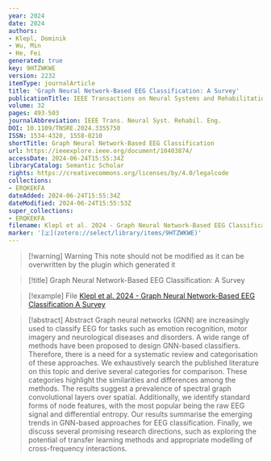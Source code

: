 ```yaml
---
year: 2024
date: 2024
authors:
- Klepl, Dominik
- Wu, Min
- He, Fei
generated: true
key: 9HTZWKWE
version: 2232
itemType: journalArticle
title: 'Graph Neural Network-Based EEG Classification: A Survey'
publicationTitle: IEEE Transactions on Neural Systems and Rehabilitation Engineering
volume: 32
pages: 493-503
journalAbbreviation: IEEE Trans. Neural Syst. Rehabil. Eng.
DOI: 10.1109/TNSRE.2024.3355750
ISSN: 1534-4320, 1558-0210
shortTitle: Graph Neural Network-Based EEG Classification
url: https://ieeexplore.ieee.org/document/10403874/
accessDate: 2024-06-24T15:55:34Z
libraryCatalog: Semantic Scholar
rights: https://creativecommons.org/licenses/by/4.0/legalcode
collections:
- ERQKEKFA
dateAdded: 2024-06-24T15:55:34Z
dateModified: 2024-06-24T15:55:53Z
super_collections:
- ERQKEKFA
filename: Klepl et al. 2024 - Graph Neural Network-Based EEG Classification A Survey
marker: '[🇿](zotero://select/library/items/9HTZWKWE)'
---
```



 > 
 > \[!warning\] Warning
 > This note should not be modified as it can be overwritten by the plugin which generated it

 > 
 > \[!title\] Graph Neural Network-Based EEG Classification: A Survey

 > 
 > \[!example\] File
 > [Klepl et al. 2024 - Graph Neural Network-Based EEG Classification A Survey](Klepl%20et%20al.%202024%20-%20Graph%20Neural%20Network-Based%20EEG%20Classification%20A%20Survey.pdf)

 > 
 > \[!abstract\] Abstract
 > Graph neural networks (GNN) are increasingly used to classify EEG for tasks such as emotion recognition, motor imagery and neurological diseases and disorders. A wide range of methods have been proposed to design GNN-based classifiers. Therefore, there is a need for a systematic review and categorisation of these approaches. We exhaustively search the published literature on this topic and derive several categories for comparison. These categories highlight the similarities and differences among the methods. The results suggest a prevalence of spectral graph convolutional layers over spatial. Additionally, we identify standard forms of node features, with the most popular being the raw EEG signal and differential entropy. Our results summarise the emerging trends in GNN-based approaches for EEG classification. Finally, we discuss several promising research directions, such as exploring the potential of transfer learning methods and appropriate modelling of cross-frequency interactions.
